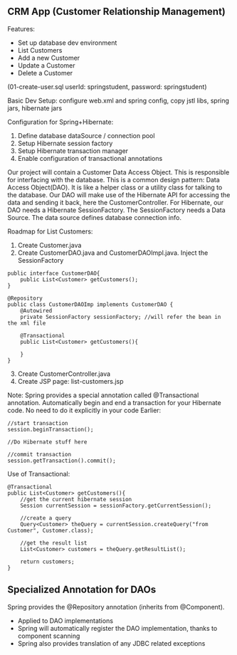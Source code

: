 ## CRM App (Customer Relationship Management)
Features: 

- Set up database dev environment 
- List Customers 
- Add a new Customer 
- Update a Customer 
- Delete a Customer 

(01-create-user.sql userId: springstudent, password: springstudent)

Basic Dev Setup: 
configure web.xml and spring config, copy jstl libs, spring jars, hibernate jars

Configuration for Spring+Hibernate: 
1. Define database dataSource / connection pool 
2. Setup Hibernate session factory
3. Setup Hibernate transaction manager 
4. Enable configuration of transactional annotations

Our project will contain a Customer Data Access Object. This is responsible for interfacing with the database. This is a common design pattern: Data Access Object(DAO). It is like a helper class or a utility class for talking to the database. Our DAO will make use of the Hibernate API for accessing the data and sending it back, here the CustomerController. For Hibernate, our DAO needs a Hibernate SessionFactory. The SessionFactory needs a Data Source. The data source defines database connection info. 

Roadmap for List Customers: 
1. Create Customer.java
2. Create CustomerDAO.java and CustomerDAOImpl.java. Inject the SessionFactory
```
public interface CustomerDAO{
    public List<Customer> getCustomers(); 
}
```
```
@Repository
public class CustomerDAOImp implements CustomerDAO {
    @Autowired
    private SessionFactory sessionFactory; //will refer the bean in the xml file

    @Transactional
    public List<Customer> getCustomers(){

    }
}
```
3. Create CustomerController.java
4. Create JSP page: list-customers.jsp

Note: Spring provides a special annotation called @Transactional annotation. Automatically begin and end a transaction for your Hibernate code. No need to  do it explicitly in your code
Earlier: 
```
//start transaction 
session.beginTransaction(); 

//Do Hibernate stuff here 

//commit transaction 
session.getTransaction().commit(); 
```
Use of Transactional: 
```
@Transactional
public List<Customer> getCustomers(){
    //get the current hibernate session 
    Session currentSession = sessionFactory.getCurrentSession(); 

    //create a query 
    Query<Customer> theQuery = currentSession.createQuery("from Customer", Customer.class); 

    //get the result list 
    List<Customer> customers = theQuery.getResultList(); 

    return customers; 
}
```

## Specialized Annotation for DAOs
Spring provides the @Repository annotation (inherits from @Component). 
- Applied to DAO implementations 
- Spring will automatically register the DAO implementation, thanks to component scanning 
- Spring also provides translation of any JDBC related exceptions 
